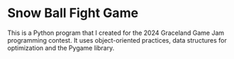 # Snow Ball Fight Game

This is a Python program that I created for the 2024 Graceland Game Jam programming contest. It uses object-oriented practices, data structures for optimization and the Pygame library.

